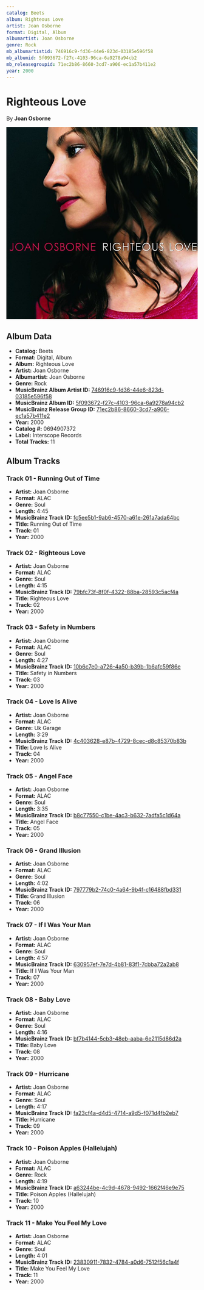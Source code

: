 ```yaml
---
catalog: Beets
album: Righteous Love
artist: Joan Osborne
format: Digital, Album
albumartist: Joan Osborne
genre: Rock
mb_albumartistid: 746916c9-fd36-44e6-823d-03185e596f58
mb_albumid: 5f093672-f27c-4103-96ca-6a9278a94cb2
mb_releasegroupid: 71ec2b86-8660-3cd7-a906-ec1a57b411e2
year: 2000
---
```


# Righteous Love

By **Joan Osborne**

![](../../assets/beetscovers/Joan_Osborne-Righteous_Love.jpg)

## Album Data

- **Catalog:** Beets
- **Format:** Digital, Album
- **Album:** Righteous Love
- **Artist:** Joan Osborne
- **Albumartist:** Joan Osborne
- **Genre:** Rock
- **MusicBrainz Album Artist ID:** [746916c9-fd36-44e6-823d-03185e596f58](https://musicbrainz.org/artist/746916c9-fd36-44e6-823d-03185e596f58)
- **MusicBrainz Album ID:** [5f093672-f27c-4103-96ca-6a9278a94cb2](https://musicbrainz.org/release/5f093672-f27c-4103-96ca-6a9278a94cb2)
- **MusicBrainz Release Group ID:** [71ec2b86-8660-3cd7-a906-ec1a57b411e2](https://musicbrainz.org/release-group/71ec2b86-8660-3cd7-a906-ec1a57b411e2)
- **Year:** 2000
- **Catalog #:** 0694907372
- **Label:** Interscope Records
- **Total Tracks:** 11

## Album Tracks

### Track 01 - Running Out of Time

- **Artist:** Joan Osborne
- **Format:** ALAC
- **Genre:** Soul
- **Length:** 4:45
- **MusicBrainz Track ID:** [fc5ee5b1-9ab6-4570-a61e-261a7ada64bc](https://musicbrainz.org/recording/fc5ee5b1-9ab6-4570-a61e-261a7ada64bc)
- **Title:** Running Out of Time
- **Track:** 01
- **Year:** 2000

### Track 02 - Righteous Love

- **Artist:** Joan Osborne
- **Format:** ALAC
- **Genre:** Soul
- **Length:** 4:15
- **MusicBrainz Track ID:** [79bfc73f-8f0f-4322-88ba-28593c5acf4a](https://musicbrainz.org/recording/79bfc73f-8f0f-4322-88ba-28593c5acf4a)
- **Title:** Righteous Love
- **Track:** 02
- **Year:** 2000

### Track 03 - Safety in Numbers

- **Artist:** Joan Osborne
- **Format:** ALAC
- **Genre:** Soul
- **Length:** 4:27
- **MusicBrainz Track ID:** [10b6c7e0-a726-4a50-b39b-1b6afc59f86e](https://musicbrainz.org/recording/10b6c7e0-a726-4a50-b39b-1b6afc59f86e)
- **Title:** Safety in Numbers
- **Track:** 03
- **Year:** 2000

### Track 04 - Love Is Alive

- **Artist:** Joan Osborne
- **Format:** ALAC
- **Genre:** Uk Garage
- **Length:** 3:29
- **MusicBrainz Track ID:** [4c403628-e87b-4729-8cec-d8c85370b83b](https://musicbrainz.org/recording/4c403628-e87b-4729-8cec-d8c85370b83b)
- **Title:** Love Is Alive
- **Track:** 04
- **Year:** 2000

### Track 05 - Angel Face

- **Artist:** Joan Osborne
- **Format:** ALAC
- **Genre:** Soul
- **Length:** 3:35
- **MusicBrainz Track ID:** [b8c77550-c1be-4ac3-b632-7adfa5c1d64a](https://musicbrainz.org/recording/b8c77550-c1be-4ac3-b632-7adfa5c1d64a)
- **Title:** Angel Face
- **Track:** 05
- **Year:** 2000

### Track 06 - Grand Illusion

- **Artist:** Joan Osborne
- **Format:** ALAC
- **Genre:** Soul
- **Length:** 4:02
- **MusicBrainz Track ID:** [797779b2-74c0-4a64-9b4f-c16488fbd331](https://musicbrainz.org/recording/797779b2-74c0-4a64-9b4f-c16488fbd331)
- **Title:** Grand Illusion
- **Track:** 06
- **Year:** 2000

### Track 07 - If I Was Your Man

- **Artist:** Joan Osborne
- **Format:** ALAC
- **Genre:** Soul
- **Length:** 4:57
- **MusicBrainz Track ID:** [630957ef-7e7d-4b81-83f1-7cbba72a2ab8](https://musicbrainz.org/recording/630957ef-7e7d-4b81-83f1-7cbba72a2ab8)
- **Title:** If I Was Your Man
- **Track:** 07
- **Year:** 2000

### Track 08 - Baby Love

- **Artist:** Joan Osborne
- **Format:** ALAC
- **Genre:** Soul
- **Length:** 4:16
- **MusicBrainz Track ID:** [bf7b4144-5cb3-48eb-aaba-6e2115d86d2a](https://musicbrainz.org/recording/bf7b4144-5cb3-48eb-aaba-6e2115d86d2a)
- **Title:** Baby Love
- **Track:** 08
- **Year:** 2000

### Track 09 - Hurricane

- **Artist:** Joan Osborne
- **Format:** ALAC
- **Genre:** Soul
- **Length:** 4:17
- **MusicBrainz Track ID:** [fa23cf4a-d4d5-4714-a9d5-f071d4fb2eb7](https://musicbrainz.org/recording/fa23cf4a-d4d5-4714-a9d5-f071d4fb2eb7)
- **Title:** Hurricane
- **Track:** 09
- **Year:** 2000

### Track 10 - Poison Apples (Hallelujah)

- **Artist:** Joan Osborne
- **Format:** ALAC
- **Genre:** Rock
- **Length:** 4:19
- **MusicBrainz Track ID:** [a63244be-4c9d-4678-9492-1662f46e9e75](https://musicbrainz.org/recording/a63244be-4c9d-4678-9492-1662f46e9e75)
- **Title:** Poison Apples (Hallelujah)
- **Track:** 10
- **Year:** 2000

### Track 11 - Make You Feel My Love

- **Artist:** Joan Osborne
- **Format:** ALAC
- **Genre:** Soul
- **Length:** 4:01
- **MusicBrainz Track ID:** [23830911-7832-4784-a0d6-7512f56c1a4f](https://musicbrainz.org/recording/23830911-7832-4784-a0d6-7512f56c1a4f)
- **Title:** Make You Feel My Love
- **Track:** 11
- **Year:** 2000

